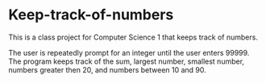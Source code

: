 # Keep-track-of-numbers
This is a class project for Computer Science 1 that keeps track of numbers.

The user is repeatedly prompt for an integer until the user enters 99999. 
The program keeps track of the sum, largest number, smallest number, numbers greater then 20, and numbers between 10 and 90. 
